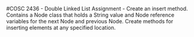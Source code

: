 #COSC 2436 - Double Linked List Assignment - Create an insert method.
Contains a Node class that holds a String value and Node reference variables for the next Node and previous Node.
Create methods for inserting elements at any specified location.

